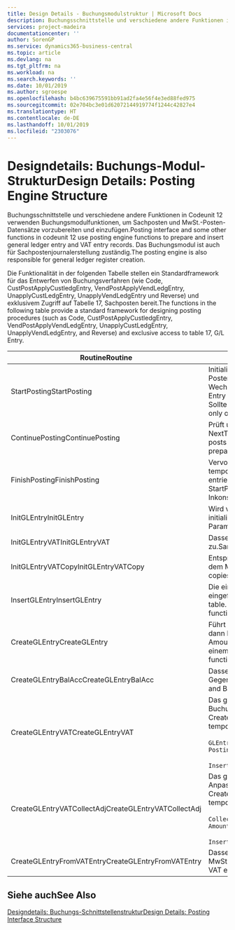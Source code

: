 ```yaml
---
title: Design Details - Buchungsmodulstruktur | Microsoft Docs
description: Buchungsschnittstelle und verschiedene andere Funktionen in Codeunit 12 verwenden Buchungsmodulfunktionen, um Sachposten und MwSt.-Posten-Datensätze vorzubereiten und einzufügen. Das Buchungsmodul ist auch für Sachpostenjournalerstellung zuständig.
services: project-madeira
documentationcenter: ''
author: SorenGP
ms.service: dynamics365-business-central
ms.topic: article
ms.devlang: na
ms.tgt_pltfrm: na
ms.workload: na
ms.search.keywords: ''
ms.date: 10/01/2019
ms.author: sgroespe
ms.openlocfilehash: b4bc639675591bb91ad2fa4e56f4e3ed88fed975
ms.sourcegitcommit: 02e704bc3e01d62072144919774f1244c42827e4
ms.translationtype: HT
ms.contentlocale: de-DE
ms.lasthandoff: 10/01/2019
ms.locfileid: "2303076"
---
```

# <a name="design-details-posting-engine-structure"></a><span data-ttu-id="b3b22-104">Designdetails: Buchungs-Modul-Struktur</span><span class="sxs-lookup"><span data-stu-id="b3b22-104">Design Details: Posting Engine Structure</span></span>
<span data-ttu-id="b3b22-105">Buchungsschnittstelle und verschiedene andere Funktionen in Codeunit 12 verwenden Buchungsmodulfunktionen, um Sachposten und MwSt.-Posten-Datensätze vorzubereiten und einzufügen.</span><span class="sxs-lookup"><span data-stu-id="b3b22-105">Posting interface and some other functions in codeunit 12 use posting engine functions to prepare and insert general ledger entry and VAT entry records.</span></span> <span data-ttu-id="b3b22-106">Das Buchungsmodul ist auch für Sachpostenjournalerstellung zuständig.</span><span class="sxs-lookup"><span data-stu-id="b3b22-106">The posting engine is also responsible for general ledger register creation.</span></span>  
  
 <span data-ttu-id="b3b22-107">Die Funktionalität in der folgenden Tabelle stellen ein Standardframework für das Entwerfen von Buchungsverfahren (wie Code, CustPostApplyCustledgEntry, VendPostApplyVendLedgEntry, UnapplyCustLedgEntry, UnapplyVendLedgEntry und Reverse) und exklusivem Zugriff auf Tabelle 17, Sachposten bereit.</span><span class="sxs-lookup"><span data-stu-id="b3b22-107">The functions in the following table provide a standard framework for designing posting procedures (such as Code, CustPostApplyCustledgEntry, VendPostApplyVendLedgEntry, UnapplyCustLedgEntry, UnapplyVendLedgEntry, and Reverse) and exclusive access to table 17, G/L Entry.</span></span>  
  
|<span data-ttu-id="b3b22-108">Routine</span><span class="sxs-lookup"><span data-stu-id="b3b22-108">Routine</span></span>|<span data-ttu-id="b3b22-109">Description</span><span class="sxs-lookup"><span data-stu-id="b3b22-109">Description</span></span>|  
|-------------|---------------------------------------|  
|<span data-ttu-id="b3b22-110">StartPosting</span><span class="sxs-lookup"><span data-stu-id="b3b22-110">StartPosting</span></span>|<span data-ttu-id="b3b22-111">Initialisiert Buchungspuffer TempGLEntryBuf, sperrt Sachposten- und MwSt.-Posten-Tabellen und initialisiert Buchhaltungsperiode, Sachpostenjournal und Wechselkurs.</span><span class="sxs-lookup"><span data-stu-id="b3b22-111">Initializes posting buffer TempGLEntryBuf, locks G/L Entry and VAT Entry tables, and initializes Accounting Period, G/L Register, and Exchange Rate.</span></span> <span data-ttu-id="b3b22-112">Sollte nur einmal aufgerufen werden, dann ist NextEntryNo 0.</span><span class="sxs-lookup"><span data-stu-id="b3b22-112">Should be called only once, then NextEntryNo is 0.</span></span>|  
|<span data-ttu-id="b3b22-113">ContinuePosting</span><span class="sxs-lookup"><span data-stu-id="b3b22-113">ContinuePosting</span></span>|<span data-ttu-id="b3b22-114">Prüft und bucht nicht realisierte MwSt. für vorheriges Transaktioninkrement NextTransactionNo und bereitet das Buchen der nächsten Zeile vor.</span><span class="sxs-lookup"><span data-stu-id="b3b22-114">Checks and posts unrealized VAT for previous transaction increment NextTransactionNo and prepares post of next line.</span></span>|  
|<span data-ttu-id="b3b22-115">FinishPosting</span><span class="sxs-lookup"><span data-stu-id="b3b22-115">FinishPosting</span></span>|<span data-ttu-id="b3b22-116">Vervollständigt die Buchung durch das Einfügen von Sachposten vom temporären Puffer in Datenbanktabelle.</span><span class="sxs-lookup"><span data-stu-id="b3b22-116">Completes posting by inserting G/L entries from temporary buffer into database table.</span></span> <span data-ttu-id="b3b22-117">Immer zusammen mit StartPosting verwendet.</span><span class="sxs-lookup"><span data-stu-id="b3b22-117">Always used together with StartPosting.</span></span> <span data-ttu-id="b3b22-118">Prüft auf Inkonsistenzen.</span><span class="sxs-lookup"><span data-stu-id="b3b22-118">Checks for inconsistencies.</span></span>|  
|<span data-ttu-id="b3b22-119">InitGLEntry</span><span class="sxs-lookup"><span data-stu-id="b3b22-119">InitGLEntry</span></span>|<span data-ttu-id="b3b22-120">Wird verwendet, um die neuen Sachposten für Gen initialisieren.</span><span class="sxs-lookup"><span data-stu-id="b3b22-120">Used to initialize new G/L entry for Gen.</span></span> <span data-ttu-id="b3b22-121">Buch.-Blattzeile.</span><span class="sxs-lookup"><span data-stu-id="b3b22-121">Jnl Line.</span></span> <span data-ttu-id="b3b22-122">Gibt GLEntry als Parameter zurück.</span><span class="sxs-lookup"><span data-stu-id="b3b22-122">Returns GLEntry as parameter.</span></span>|  
|<span data-ttu-id="b3b22-123">InitGLEntryVAT</span><span class="sxs-lookup"><span data-stu-id="b3b22-123">InitGLEntryVAT</span></span>|<span data-ttu-id="b3b22-124">Dasselbe wie InitGLEntry, weist jedoch auch Gegenkontonr. und SummarizeVAT zu.</span><span class="sxs-lookup"><span data-stu-id="b3b22-124">Same as InitGLEntry, but also assigns Bal. Account No. and SummarizeVAT.</span></span>|  
|<span data-ttu-id="b3b22-125">InitGLEntryVATCopy</span><span class="sxs-lookup"><span data-stu-id="b3b22-125">InitGLEntryVATCopy</span></span>|<span data-ttu-id="b3b22-126">Entsprechend InitGLEntryVAT, aber kopiert auch Buchungsgruppendaten aus dem MwSt.-Posten vor SummarizeVAT.</span><span class="sxs-lookup"><span data-stu-id="b3b22-126">Similar to InitGLEntryVAT, but also copies posting groups data from VAT Entry before SummarizeVAT.</span></span>|  
|<span data-ttu-id="b3b22-127">InsertGLEntry</span><span class="sxs-lookup"><span data-stu-id="b3b22-127">InsertGLEntry</span></span>|<span data-ttu-id="b3b22-128">Die einzige Funktion, die Sachposten in globale TempGLEntryBuf-Tabelle eingefügt.</span><span class="sxs-lookup"><span data-stu-id="b3b22-128">The only function that inserts G/L entry into global TempGLEntryBuf table.</span></span> <span data-ttu-id="b3b22-129">Verwenden Sie immer diese Funktion für Einfügung.</span><span class="sxs-lookup"><span data-stu-id="b3b22-129">Always use this function for insert.</span></span>|  
|<span data-ttu-id="b3b22-130">CreateGLEntry</span><span class="sxs-lookup"><span data-stu-id="b3b22-130">CreateGLEntry</span></span>|<span data-ttu-id="b3b22-131">Führt ein InitGLEntry aus, weist zusätzlichen Währungs-Betrag zu und führt dann InsertGLEntry aus.</span><span class="sxs-lookup"><span data-stu-id="b3b22-131">Performs an InitGLEntry, assigns Additional Currency Amount, and then performs InsertGLEntry.</span></span> <span data-ttu-id="b3b22-132">Ersetzt mehrere Codezeilen mit einem einzigen Funktionsaufruf.</span><span class="sxs-lookup"><span data-stu-id="b3b22-132">Replaces several lines of code with a single function call.</span></span>|  
|<span data-ttu-id="b3b22-133">CreateGLEntryBalAcc</span><span class="sxs-lookup"><span data-stu-id="b3b22-133">CreateGLEntryBalAcc</span></span>|<span data-ttu-id="b3b22-134">Dasselbe wie CreateGLEntry, weist jedoch auch Gegenkontoart und Gegenkontonr. zu.</span><span class="sxs-lookup"><span data-stu-id="b3b22-134">Same as CreateGLEntry, but also assigns Bal. Account Type and Bal. Account No.</span></span>|  
|<span data-ttu-id="b3b22-135">CreateGLEntryVAT</span><span class="sxs-lookup"><span data-stu-id="b3b22-135">CreateGLEntryVAT</span></span>|<span data-ttu-id="b3b22-136">Das gleiche wie CreateGLEntry, aber mit zusätzlicher Verarbeitung für Buchungsgruppen und Speicherung im temporären MwSt.-Puffer:</span><span class="sxs-lookup"><span data-stu-id="b3b22-136">Same as CreateGLEntry, but with additional processing for posting groups and saving to temporary VAT buffer:</span></span><br /><br /> `GLEntry.CopyPostingGroupsFromDtldCVBuf(DtldCVLedgEntryBuf,GenJnlLine."Gen. Posting Type");`<br /><br /> `InsertVATEntriesFromTemp(DtldCVLedgEntryBuf,GLEntry);`|  
|<span data-ttu-id="b3b22-137">CreateGLEntryVATCollectAdj</span><span class="sxs-lookup"><span data-stu-id="b3b22-137">CreateGLEntryVATCollectAdj</span></span>|<span data-ttu-id="b3b22-138">Das gleiche wie CreateGLEntry, aber mit zusätzlicher Sammlung von Anpassungen und Speicherung im temporären MwSt.-Puffer:</span><span class="sxs-lookup"><span data-stu-id="b3b22-138">Same as CreateGLEntry, but with additional collection of adjustments and saving to temporary VAT buffer:</span></span><br /><br /> `CollectAdjustment(AdjAmount,GLEntry.Amount,GLEntry."Additional-Currency Amount",OriginalDateSet);`<br /><br /> `InsertVATEntriesFromTemp(DtldCVLedgEntryBuf,GLEntry);`|  
|<span data-ttu-id="b3b22-139">CreateGLEntryFromVATEntry</span><span class="sxs-lookup"><span data-stu-id="b3b22-139">CreateGLEntryFromVATEntry</span></span>|<span data-ttu-id="b3b22-140">Dasselbe wie CreateGLEntry, kopiert jedoch auch Buchungsgruppen von MwSt.-Posten.</span><span class="sxs-lookup"><span data-stu-id="b3b22-140">Same as CreateGLEntry, but also copies posting groups from VAT entry.</span></span>|  
  
## <a name="see-also"></a><span data-ttu-id="b3b22-141">Siehe auch</span><span class="sxs-lookup"><span data-stu-id="b3b22-141">See Also</span></span>  
 [<span data-ttu-id="b3b22-142">Designdetails: Buchungs-Schnittstellenstruktur</span><span class="sxs-lookup"><span data-stu-id="b3b22-142">Design Details: Posting Interface Structure</span></span>](design-details-posting-interface-structure.md)